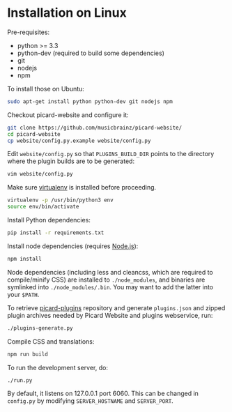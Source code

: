 # Installation on Linux

Pre-requisites:
- python >= 3.3
- python-dev (required to build some dependencies)
- git
- nodejs
- npm

To install those on Ubuntu:
```bash
sudo apt-get install python python-dev git nodejs npm
```

Checkout picard-website and configure it:

```bash
git clone https://github.com/musicbrainz/picard-website/
cd picard-website
cp website/config.py.example website/config.py
```

Edit `website/config.py` so that `PLUGINS_BUILD_DIR` points to the directory where the plugin builds are to be generated:

```bash
vim website/config.py
```

Make sure [virtualenv](http://virtualenv.readthedocs.org/en/latest/) is installed before proceeding.

```bash
virtualenv -p /usr/bin/python3 env
source env/bin/activate
```

Install Python dependencies:

```bash
pip install -r requirements.txt
```

Install node dependencies (requires [Node.js](http://nodejs.org/download/)):

```bash
npm install
```

Node dependencies (including less and cleancss, which are required to compile/minify CSS) are installed to `./node_modules`, and binaries are symlinked into `./node_modules/.bin`. You may want to add the latter into your `$PATH`.

To retrieve [picard-plugins](https://github.com/musicbrainz/picard-plugins) repository and generate `plugins.json` and zipped plugin archives needed by Picard Website and plugins webservice, run:

```bash
./plugins-generate.py
```

Compile CSS and translations:

```bash
npm run build
```

To run the development server, do:

```bash
./run.py
```

By default, it listens on 127.0.0.1 port 6060.
This can be changed in `config.py` by modifying `SERVER_HOSTNAME` and `SERVER_PORT`.
